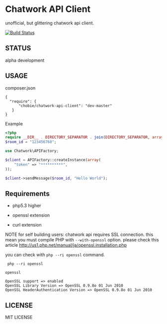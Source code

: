 # Chatwork API Client

unofficial, but glittering chatwork api client.

[![Build Status](https://secure.travis-ci.org/chobie/chatwork-api-client.png)](http://travis-ci.org/chobie/chatwork-api-client)

STATUS
--------------------------

alpha development

USAGE
--------------------------

composer.json

````
{
  "require": {
      "chobie/chatwork-api-client": "dev-master"
   }
}
````

Example

````php
<?php
require __DIR__ . DIRECTORY_SEPARATOR . join(DIRECTORY_SEPARATOR, array("vendor", "autoload.php"));
$room_id = "123456768";

use Chatwork\APIFactory;

$client = APIFactory::createInstance(array(
    "token" => "**********",
));

$client->sendMessage($room_id, "Hello World");
````

Requirements
------------

* php5.3 higher

* openssl extension

* curl extension

NOTE for self building users: chatwork api requires SSL connection. this mean you must compile PHP
with `--with-openssl` option. please check this article http://us1.php.net/manual/ja/openssl.installation.php

you can check with `php --ri openssl` command.

````
 php --ri openssl

openssl

OpenSSL support => enabled
OpenSSL Library Version => OpenSSL 0.9.8o 01 Jun 2010
OpenSSL HeaderAuthentication Version => OpenSSL 0.9.8o 01 Jun 2010
````

LICENSE
-------

MIT LICENSE